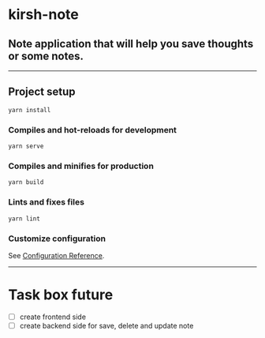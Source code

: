 # kirsh-note

## Note application that will help you save thoughts or some notes.

---

## Project setup

```
yarn install
```

### Compiles and hot-reloads for development

```
yarn serve
```

### Compiles and minifies for production

```
yarn build
```

### Lints and fixes files

```
yarn lint
```

### Customize configuration

See [Configuration Reference](https://cli.vuejs.org/config/).

---

# Task box future

- [ ] create frontend side
- [ ] create backend side for save, delete and update note
